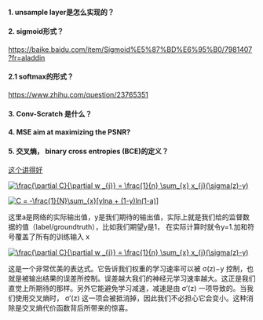 #### 1. unsample layer是怎么实现的？

#### 2. sigmoid形式？
https://baike.baidu.com/item/Sigmoid%E5%87%BD%E6%95%B0/7981407?fr=aladdin

#### 2.1 softmax的形式？
https://www.zhihu.com/question/23765351

#### 3. Conv-Scratch 是什么？

#### 4. MSE aim at maximizing the PSNR?

#### 5. 交叉熵， binary cross entropies (BCE)的定义？
[这个讲得好](https://hit-scir.gitbooks.io/neural-networks-and-deep-learning-zh_cn/content/chap3/c3s1.html)

<a href="https://www.codecogs.com/eqnedit.php?latex=\frac{\partial&space;C}{\partial&space;w&space;_{j}}&space;=&space;\frac{1}{n}&space;\sum_{x}&space;x_{j}(\sigma(z)-y)" target="_blank"><img src="https://latex.codecogs.com/gif.latex?\frac{\partial&space;C}{\partial&space;w&space;_{j}}&space;=&space;\frac{1}{n}&space;\sum_{x}&space;x_{j}(\sigma(z)-y)" title="\frac{\partial C}{\partial w _{j}} = \frac{1}{n} \sum_{x} x_{j}(\sigma(z)-y)" /></a>


<a href="https://www.codecogs.com/eqnedit.php?latex=C&space;=&space;-\frac{1}{N}\sum_{x}[ylna&space;&plus;&space;(1-y)ln(1-a)]" target="_blank"><img src="https://latex.codecogs.com/gif.latex?C&space;=&space;-\frac{1}{N}\sum_{x}[ylna&space;&plus;&space;(1-y)ln(1-a)]" title="C = -\frac{1}{N}\sum_{x}[ylna + (1-y)ln(1-a)]" /></a>

这里a是网络的实际输出值，y是我们期待的输出值，实际上就是我们给的监督数据的值（label/groundtruth），比如我们期望y是1， 在实际计算时就令y=1.加和符号覆盖了所有的训练输入 x

<a href="https://www.codecogs.com/eqnedit.php?latex=\frac{\partial&space;C}{\partial&space;w&space;_{j}}&space;=&space;\frac{1}{n}&space;\sum_{x}&space;x_{j}(\sigma(z)-y)" target="_blank"><img src="https://latex.codecogs.com/gif.latex?\frac{\partial&space;C}{\partial&space;w&space;_{j}}&space;=&space;\frac{1}{n}&space;\sum_{x}&space;x_{j}(\sigma(z)-y)" title="\frac{\partial C}{\partial w _{j}} = \frac{1}{n} \sum_{x} x_{j}(\sigma(z)-y)" /></a>

这是一个非常优美的表达式。它告诉我们权重的学习速率可以被 σ(z)−y 控制，也就是被输出结果的误差所控制。误差越大我们的神经元学习速率越大。这正是我们直觉上所期待的那样。另外它能避免学习减速，减速是由 σ′(z) 一项导致的。当我们使用交叉熵时， σ′(z) 这一项会被抵消掉，因此我们不必担心它会变小。这种消除是交叉熵代价函数背后所带来的惊喜。
